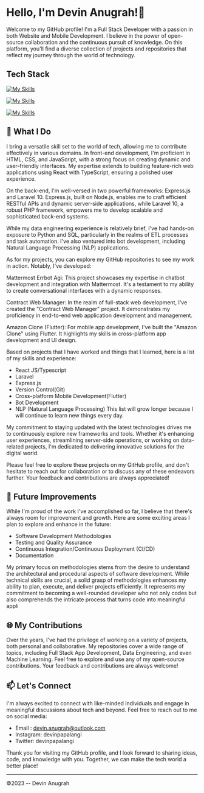 #  Hello, I'm Devin Anugrah!👋
Welcome to my GitHub profile! I'm a Full Stack Developer with a passion in both Website and Mobile Development. I believe in the power of open-source collaboration and the continuous pursuit of knowledge. On this platform, you'll find a diverse collection of projects and repositories that reflect my journey through the world of technology.

## Tech Stack

[![My Skills](https://skillicons.dev/icons?i=react,laravel,express,flutter)](https://skillicons.dev)

[![My Skills](https://skillicons.dev/icons?i=html,css,js,typescript,python,c,dart,php)](https://skillicons.dev)

[![My Skills](https://skillicons.dev/icons?i=mongodb,postgres)](https://skillicons.dev)

## 🚀 What I Do

I bring a versatile skill set to the world of tech, allowing me to contribute effectively in various domains. In front-end development, I'm proficient in HTML, CSS, and JavaScript, with a strong focus on creating dynamic and user-friendly interfaces. My expertise extends to building feature-rich web applications using React with TypeScript, ensuring a polished user experience.

On the back-end, I'm well-versed in two powerful frameworks: Express.js and Laravel 10. Express.js, built on Node.js, enables me to craft efficient RESTful APIs and dynamic server-side applications, while Laravel 10, a robust PHP framework, empowers me to develop scalable and sophisticated back-end systems.

While my data engineering experience is relatively brief, I've had hands-on exposure to Python and SQL, particularly in the realms of ETL processes and task automation. I've also ventured into bot development, including Natural Language Processing (NLP) applications.

As for my projects, you can explore my GitHub repositories to see my work in action. Notably, I've developed:

Mattermost Errbot Agi: This project showcases my expertise in chatbot development and integration with Mattermost. It's a testament to my ability to create conversational interfaces with a dynamic responses.

Contract Web Manager: In the realm of full-stack web development, I've created the "Contract Web Manager" project. It demonstrates my proficiency in end-to-end web application development and management.

Amazon Clone (Flutter): For mobile app development, I've built the "Amazon Clone" using Flutter. It highlights my skills in cross-platform app development and UI design.

Based on projects that I have worked and things that I learned, here is a list of my skills and experience:
- React JS/Typescript
- Laravel
- Express.js
- Version Control(Git)
- Cross-platform Mobile Development(Flutter)
- Bot Development
- NLP (Natural Language Processing)
This list will grow longer because I will continue to learn new things every day.

My commitment to staying updated with the latest technologies drives me to continuously explore new frameworks and tools. Whether it's enhancing user experiences, streamlining server-side operations, or working on data-related projects, I'm dedicated to delivering innovative solutions for the digital world.

Please feel free to explore these projects on my GitHub profile, and don't hesitate to reach out for collaboration or to discuss any of these endeavors further. Your feedback and contributions are always appreciated!
## 🌟 Future Improvements
While I'm proud of the work I've accomplished so far, I believe that there's always room for improvement and growth. Here are some exciting areas I plan to explore and enhance in the future:
- Software Development Methodologies
- Testing and Quality Assurance
- Continuous Integration/Continuous Deployment (CI/CD)
- Documentation

My primary focus on methodologies stems from the desire to understand the architectural and procedural aspects of software development. While technical skills are crucial, a solid grasp of methodologies enhances my ability to plan, execute, and deliver projects efficiently. It represents my commitment to becoming a well-rounded developer who not only codes but also comprehends the intricate process that turns code into meaningful appli

## 🌐 My Contributions
Over the years, I've had the privilege of working on a variety of projects, both personal and collaborative. My repositories cover a wide range of topics, including Full Stack App Development, Data Engineering, and even Machine Learning. Feel free to explore and use any of my open-source contributions. Your feedback and contributions are always welcome!

## 📫 Let's Connect
I'm always excited to connect with like-minded individuals and engage in meaningful discussions about tech and beyond. Feel free to reach out to me on social media:
- Email : devin.anugrah@outlook.com
- Instagram: devinpapalangi
- Twitter: devinpapalangi

Thank you for visiting my GitHub profile, and I look forward to sharing ideas, code, and knowledge with you. Together, we can make the tech world a better place!

---

©2023 -- Devin Anugrah
